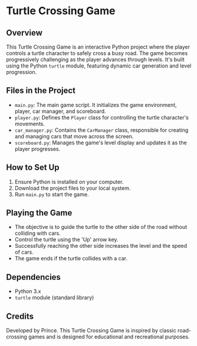 # Turtle Crossing Game

## Overview
This Turtle Crossing Game is an interactive Python project where the player controls a turtle character to safely cross a busy road. The game becomes progressively challenging as the player advances through levels. It's built using the Python `turtle` module, featuring dynamic car generation and level progression.

## Files in the Project
- `main.py`: The main game script. It initializes the game environment, player, car manager, and scoreboard.
- `player.py`: Defines the `Player` class for controlling the turtle character's movements.
- `car_manager.py`: Contains the `CarManager` class, responsible for creating and managing cars that move across the screen.
- `scoreboard.py`: Manages the game's level display and updates it as the player progresses.

## How to Set Up
1. Ensure Python is installed on your computer.
2. Download the project files to your local system.
3. Run `main.py` to start the game.

## Playing the Game
- The objective is to guide the turtle to the other side of the road without colliding with cars.
- Control the turtle using the 'Up' arrow key.
- Successfully reaching the other side increases the level and the speed of cars.
- The game ends if the turtle collides with a car.

## Dependencies
- Python 3.x
- `turtle` module (standard library)

## Credits
Developed by Prince. This Turtle Crossing Game is inspired by classic road-crossing games and is designed for educational and recreational purposes.
